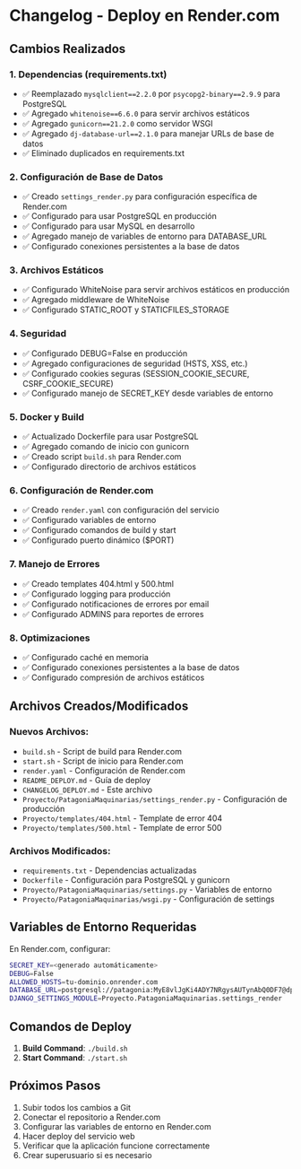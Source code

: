 # Changelog - Deploy en Render.com

## Cambios Realizados

### 1. Dependencias (requirements.txt)
- ✅ Reemplazado `mysqlclient==2.2.0` por `psycopg2-binary==2.9.9` para PostgreSQL
- ✅ Agregado `whitenoise==6.6.0` para servir archivos estáticos
- ✅ Agregado `gunicorn==21.2.0` como servidor WSGI
- ✅ Agregado `dj-database-url==2.1.0` para manejar URLs de base de datos
- ✅ Eliminado duplicados en requirements.txt

### 2. Configuración de Base de Datos
- ✅ Creado `settings_render.py` para configuración específica de Render.com
- ✅ Configurado para usar PostgreSQL en producción
- ✅ Configurado para usar MySQL en desarrollo
- ✅ Agregado manejo de variables de entorno para DATABASE_URL
- ✅ Configurado conexiones persistentes a la base de datos

### 3. Archivos Estáticos
- ✅ Configurado WhiteNoise para servir archivos estáticos en producción
- ✅ Agregado middleware de WhiteNoise
- ✅ Configurado STATIC_ROOT y STATICFILES_STORAGE

### 4. Seguridad
- ✅ Configurado DEBUG=False en producción
- ✅ Agregado configuraciones de seguridad (HSTS, XSS, etc.)
- ✅ Configurado cookies seguras (SESSION_COOKIE_SECURE, CSRF_COOKIE_SECURE)
- ✅ Configurado manejo de SECRET_KEY desde variables de entorno

### 5. Docker y Build
- ✅ Actualizado Dockerfile para usar PostgreSQL
- ✅ Agregado comando de inicio con gunicorn
- ✅ Creado script `build.sh` para Render.com
- ✅ Configurado directorio de archivos estáticos

### 6. Configuración de Render.com
- ✅ Creado `render.yaml` con configuración del servicio
- ✅ Configurado variables de entorno
- ✅ Configurado comandos de build y start
- ✅ Configurado puerto dinámico ($PORT)

### 7. Manejo de Errores
- ✅ Creado templates 404.html y 500.html
- ✅ Configurado logging para producción
- ✅ Configurado notificaciones de errores por email
- ✅ Configurado ADMINS para reportes de errores

### 8. Optimizaciones
- ✅ Configurado caché en memoria
- ✅ Configurado conexiones persistentes a la base de datos
- ✅ Configurado compresión de archivos estáticos

## Archivos Creados/Modificados

### Nuevos Archivos:
- `build.sh` - Script de build para Render.com
- `start.sh` - Script de inicio para Render.com
- `render.yaml` - Configuración de Render.com
- `README_DEPLOY.md` - Guía de deploy
- `CHANGELOG_DEPLOY.md` - Este archivo
- `Proyecto/PatagoniaMaquinarias/settings_render.py` - Configuración de producción
- `Proyecto/templates/404.html` - Template de error 404
- `Proyecto/templates/500.html` - Template de error 500

### Archivos Modificados:
- `requirements.txt` - Dependencias actualizadas
- `Dockerfile` - Configuración para PostgreSQL y gunicorn
- `Proyecto/PatagoniaMaquinarias/settings.py` - Variables de entorno
- `Proyecto/PatagoniaMaquinarias/wsgi.py` - Configuración de settings

## Variables de Entorno Requeridas

En Render.com, configurar:

```bash
SECRET_KEY=<generado automáticamente>
DEBUG=False
ALLOWED_HOSTS=tu-dominio.onrender.com
DATABASE_URL=postgresql://patagonia:MyE8vlJgKi4ADY7NRgysAUTynAbQ0DF7@dpg-d1qhtk6r433s73edhccg-a.oregon-postgres.render.com/patagonia_81l3
DJANGO_SETTINGS_MODULE=Proyecto.PatagoniaMaquinarias.settings_render
```

## Comandos de Deploy

1. **Build Command**: `./build.sh`
2. **Start Command**: `./start.sh`

## Próximos Pasos

1. Subir todos los cambios a Git
2. Conectar el repositorio a Render.com
3. Configurar las variables de entorno en Render.com
4. Hacer deploy del servicio web
5. Verificar que la aplicación funcione correctamente
6. Crear superusuario si es necesario 